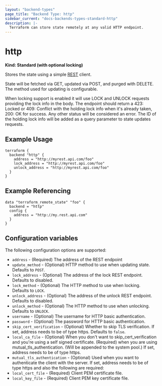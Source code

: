 ```yaml
---
layout: "backend-types"
page_title: "Backend Type: http"
sidebar_current: "docs-backends-types-standard-http"
description: |-
  Terraform can store state remotely at any valid HTTP endpoint.
---
```


# http

**Kind: Standard (with optional locking)**

Stores the state using a simple [REST](https://en.wikipedia.org/wiki/Representational_state_transfer) client.

State will be fetched via GET, updated via POST, and purged with DELETE. The method used for updating is configurable.

When locking support is enabled it will use LOCK and UNLOCK requests providing the lock info in the body. The endpoint should
return a 423: Locked or 409: Conflict with the holding lock info when it's already taken, 200: OK for success. Any other status
will be considered an error. The ID of the holding lock info will be added as a query parameter to state updates requests.

## Example Usage

```hcl
terraform {
  backend "http" {
    address = "http://myrest.api.com/foo"
    lock_address = "http://myrest.api.com/foo"
    unlock_address = "http://myrest.api.com/foo"
  }
}
```

## Example Referencing

```hcl
data "terraform_remote_state" "foo" {
  backend = "http"
  config {
    address = "http://my.rest.api.com"
  }
}
```

## Configuration variables

The following configuration options are supported:

 * `address` - (Required) The address of the REST endpoint
 * `update_method` - (Optional) HTTP method to use when updating state.
   Defaults to `POST`.
 * `lock_address` - (Optional) The address of the lock REST endpoint.
   Defaults to disabled.
 * `lock_method` - (Optional) The HTTP method to use when locking.
   Defaults to `LOCK`.
 * `unlock_address` - (Optional) The address of the unlock REST endpoint.
   Defaults to disabled.
 * `unlock_method` - (Optional) The HTTP method to use when unlocking.
   Defaults to `UNLOCK`.
 * `username` - (Optional) The username for HTTP basic authentication.
 * `password` - (Optional) The password for HTTP basic authentication.
 * `skip_cert_verification` - (Optional) Whether to skip TLS verification.
   If set, address needs to be of type https.
   Defaults to `false`.
 * `local_ca_file` - (Optional) When you don't want to skip_cert_verification and you're using a self signed certificate.
  (Required) when you are using mutual_tls_authentication.
  (Will be appended to the system pool.) If set, address needs to be of type https.
 * `mutual_tls_authentication` - (Optional) Used when you want to authenticate the client with the server.
   If set, address needs to be of type https and also the following are required:
  * `local_cert_file` - (Required) Client PEM certificate file.
  * `local_key_file` - (Required) Client PEM key certificate file.
